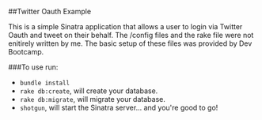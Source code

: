 ##Twitter Oauth Example

This is a simple Sinatra application that allows a user to login via Twitter Oauth and tweet on their behalf. The /config files and the rake file were not enitirely written by me. The basic setup of these files was provided by Dev Bootcamp.  


###To use run:

* ```bundle install```
* ```rake db:create```, will create your database.
* ```rake db:migrate```, will migrate your database.
* ```shotgun```, will start the Sinatra server... and you're good to go!

